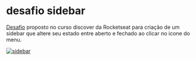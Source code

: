 # desafio sidebar

[Desafio](https://efficient-sloth-d85.notion.site/Desafio-Sidebar-f2251eb4976941eb958326ea327ffeb9) proposto no curso discover da Rocketseat para criação de um sidebar que altere seu estado entre aberto e fechado ao clicar no icone do menu. 

[![sidebar](https://user-images.githubusercontent.com/65312009/158479225-9ba30c7f-37aa-4f7e-81c7-3d2912511544.gif)](https://nicolepeiker.github.io/desafio-sidebar/)

